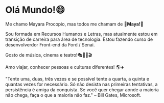 # Olá Mundo!:smile:

Me chamo Mayara Procopio, mas todos me chamam de :tulip:**Maya!**:tulip:

Sou formada em Recursos Humanos e Letras, mas atualmente estou em transição de carreira para área de tecnologia. Estou fazendo curso de desenvolverdor Front-end da Ford / Senai.

Gosto de música, cinema e teatro!:performing_arts::musical_score::microphone::clapper:

Amo viajar, conhecer pessoas e culturas diferentes! :earth_americas::airplane:



"Tente uma, duas, três vezes e se possível tente a quarta, a quinta e quantas vezes for necessário. Só não desista nas primeiras tentativas, a persistência é amiga da conquista. Se você quer chegar aonde a maioria não chega, faça o que a maioria não faz." – Bill Gates, Microsoft.
